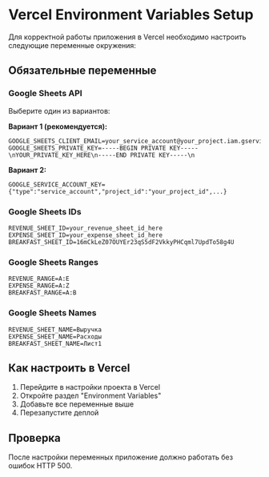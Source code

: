 # Vercel Environment Variables Setup

Для корректной работы приложения в Vercel необходимо настроить следующие переменные окружения:

## Обязательные переменные

### Google Sheets API
Выберите один из вариантов:

**Вариант 1 (рекомендуется):**
```
GOOGLE_SHEETS_CLIENT_EMAIL=your_service_account@your_project.iam.gserviceaccount.com
GOOGLE_SHEETS_PRIVATE_KEY=-----BEGIN PRIVATE KEY-----\nYOUR_PRIVATE_KEY_HERE\n-----END PRIVATE KEY-----\n
```

**Вариант 2:**
```
GOOGLE_SERVICE_ACCOUNT_KEY={"type":"service_account","project_id":"your_project_id",...}
```

### Google Sheets IDs
```
REVENUE_SHEET_ID=your_revenue_sheet_id_here
EXPENSE_SHEET_ID=your_expense_sheet_id_here
BREAKFAST_SHEET_ID=16mCkLeZ07OUYEr23qS5dF2VkkyPHCqml7UpdTo58g4U
```

### Google Sheets Ranges
```
REVENUE_RANGE=A:E
EXPENSE_RANGE=A:Z
BREAKFAST_RANGE=A:B
```

### Google Sheets Names
```
REVENUE_SHEET_NAME=Выручка
EXPENSE_SHEET_NAME=Расходы
BREAKFAST_SHEET_NAME=Лист1
```

## Как настроить в Vercel

1. Перейдите в настройки проекта в Vercel
2. Откройте раздел "Environment Variables"
3. Добавьте все переменные выше
4. Перезапустите деплой

## Проверка

После настройки переменных приложение должно работать без ошибок HTTP 500.
